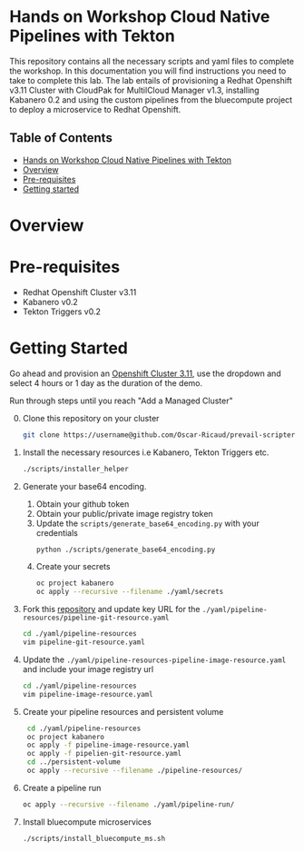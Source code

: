 # Hands on Workshop Cloud Native Pipelines with Tekton
This repository contains all the necessary scripts and yaml files to complete the workshop. In this documentation you 
will find instructions you need to take to complete this lab. The lab entails of provisioning a Redhat Openshift v3.11 
Cluster with CloudPak for MultilCloud Manager v1.3, installing Kabanero 0.2 and using the custom pipelines from the
bluecompute project to deploy a microservice to Redhat Openshift.  
 

## Table of Contents
  * [Hands on Workshop Cloud Native Pipelines with Tekton](#hands-on-workshop-cloud-native-pipelines-with-tekton)
  * [Overview](#overview)
  * [Pre-requisites](#pre-requisites)
  * [Getting started](#getting-started)
  
  
# Overview

# Pre-requisites
- Redhat Openshift Cluster v3.11
- Kabanero v0.2 
- Tekton Triggers v0.2

# Getting Started
Go ahead and provision an [Openshift Cluster 3.11](https://www.ibm.com/cloud/garage/dte/tutorial/multi-cluster-application-management),
use the dropdown and select 4 hours or 1 day as the duration of the demo.

Run through steps until you reach "Add a Managed Cluster"

0. Clone this repository on your cluster
    ```bash
   git clone https://username@github.com/Oscar-Ricaud/prevail-scripter 
   ```
1. Install the necessary resources i.e Kabanero, Tekton Triggers etc.

    ```bash
    ./scripts/installer_helper
    ```
2. Generate your base64 encoding.
    1. Obtain your github token
    2. Obtain your public/private image registry token
    3. Update the `scripts/generate_base64_encoding.py` with your credentials
        ```bash
        python ./scripts/generate_base64_encoding.py
        ```
   4. Create your secrets
       ```bash
       oc project kabanero
       oc apply --recursive --filename ./yaml/secrets
       ```
   
3. Fork this [repository](https://github.com/ibm-cloud-architecture/devops-demo-bluecompute-web) and update key URL for the `./yaml/pipeline-resources/pipeline-git-resource.yaml` 
    ```bash
    cd ./yaml/pipeline-resources
    vim pipeline-git-resource.yaml
    ```
4. Update the `./yaml/pipeline-resources-pipeline-image-resource.yaml` and include your image registry url 
    ```bash
    cd ./yaml/pipeline-resources
    vim pipeline-image-resource.yaml
    ```

5. Create your pipeline resources and persistent volume 
   ```bash
    cd ./yaml/pipeline-resources
    oc project kabanero
    oc apply -f pipeline-image-resource.yaml
    oc apply -f pipelien-git-resource.yaml
    cd ../persistent-volume
    oc apply --recursive --filename ./pipeline-resources/
    ```
6. Create a pipeline run
    ``` bash
   oc apply --recursive --filename ./yaml/pipeline-run/ 
   ```
7. Install bluecompute microservices 
    ```bash
    ./scripts/install_bluecompute_ms.sh
    ```

